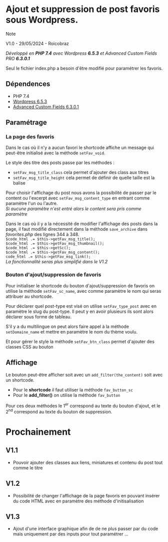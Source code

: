 # Ajout et suppression de post favoris sous Wordpress.
> [!NOTE]
> V1.0 - 
> 29/05/2024 - 
> Roicobraz

_Développé en **PHP 7.4** avec Wordpress **6.5.3** et Advanced Custom Fields PRO **6.3.0.1**_

Seul le fichier index.php a besoin d'être modifié pour paramétrer les favoris.

## Dépendences
- PHP 7.4
- [Wordpress 6.5.3](https://fr.wordpress.org/download/releases/)
- [Advanced Custom Fields 6.3.0.1](https://www.advancedcustomfields.com/)

## Paramétrage 
### La page des favoris
Dans le cas où il n'y a aucun favori le shortcode affiche un message qui peut-être initialisé avec la méthode ``setFav_void``.

Le style des titre des posts passe par les méthodes : 
- ``setFav_msg_title_class`` cela permet d'ajouter des class aux titres
- ``setFav_msg_title_height`` cela permet de définir de quelle taille est la balise <hx>

Pour choisir l'affichage du post nous avons la possibilité de passer par le content ou l'excerpt avec ``setFav_msg_content_type`` en entrant comme paramètre l'un ou l'autre.  
_Si aucune paramètre n'est entré alors le content sera pris comme paramètre_

Dans le cas où il y a la nécessité de modifier l'affichage des posts dans la page, il faut modifié directement dans la méthode ``save_archive`` dans _favorites.php_ des lignes 344 à 348.  
``$code_html .= $this->getFav_msg_title();``  
``$code_html .= $this->getFav_msg_thumbnail();``  
``$code_html .= $this->getSc();``  
``$code_html .= $this->getFav_msg_content();``  
``code_html .= $this->getFav_msg_link();``  
_La fonctionnalité seras plus simplifié dans le V1.2_

### Bouton d'ajout/suppression de favoris
Pour initialiser le shortcode du bouton d'ajout/suppression de favoris on utilise la méthode ``setFav_sc_name``, avec comme paramètre le nom qui seras attribuer au shortcode.

Pour déclarer quel post-type est visé on utilise ``setFav_type_post`` avec en paramètre le slug du post-type.
Il peut y en avoir plusieurs ils sont alors déclarer sous forme de tableau.

S'il y a du multilingue on peut alors faire appel à la méthode ``setDomaine_name`` et mettre en paramètre le nom du thème voulu.

Et pour gérer le style la méthode ``setFav_btn_class`` permet d'ajouter des classes CSS au bouton

## Affichage
Le bouton peut-être afficher soit avec un ``add_filter(the_content)`` soit avec un shortcode.

- Pour le **shortcode** il faut utiliser la méthode ``fav_button_sc``
- Pour le **add_filter()** on utilise la méthode ``fav_button``

Pour ces deux méthodes le 1<sup>er</sup> correspond au texte du bouton d'ajout, et le 2<sup>nd</sup> correspond au texte du bouton de suppression.


# Prochainement
## V1.1
- Pouvoir ajouter des classes aux liens, miniatures et contenu du post tout comme le titre
## V1.2
- Possibilité de changer l'affichage de la page favoris en pouvant insérer du code HTML avec en paramètre des méthode d'initisalisation
## V1.3
- Ajout d'une interface graphique afin de de ne plus passer par du code mais uniquement par des inputs pour tout paramétrer
...